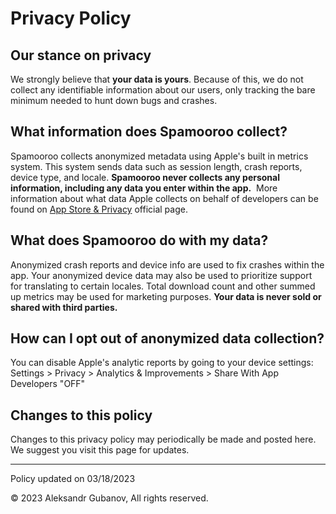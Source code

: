 Privacy Policy
===


Our stance on privacy
---

We strongly believe that **your data is yours**. Because of this, we do not collect any identifiable information about our users, only tracking the bare minimum needed to hunt down bugs and crashes.

What information does Spamooroo collect?
---

Spamooroo collects anonymized metadata using Apple's built in metrics system. This system sends data such as session length, crash reports, device type, and locale. **Spamooroo never collects any personal information, including any data you enter within the app.**
‍
More information about what data Apple collects on behalf of developers can be found on [App Store & Privacy](https://support.apple.com/en-us/HT210584#) official page.

What does Spamooroo do with my data?
---

Anonymized crash reports and device info are used to fix crashes within the app. Your anonymized device data may also be used to prioritize support for translating to certain locales. Total download count and other summed up metrics may be used for marketing purposes. **Your data is never sold or shared with third parties.**

How can I opt out of anonymized data collection?
---

You can disable Apple's analytic reports by going to your device settings:
Settings > Privacy > Analytics & Improvements > Share With App Developers "OFF"


Changes to this policy
---

Changes to this privacy policy may periodically be made and posted here. We suggest you visit this page for updates.

---

Policy updated on 03/18/2023

© 2023 Aleksandr Gubanov, All rights reserved.
